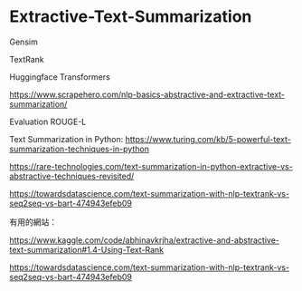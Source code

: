 # Extractive-Text-Summarization

Gensim

TextRank

Huggingface Transformers


https://www.scrapehero.com/nlp-basics-abstractive-and-extractive-text-summarization/




Evaluation
ROUGE-L


Text Summarization in Python:
https://www.turing.com/kb/5-powerful-text-summarization-techniques-in-python

https://rare-technologies.com/text-summarization-in-python-extractive-vs-abstractive-techniques-revisited/

https://towardsdatascience.com/text-summarization-with-nlp-textrank-vs-seq2seq-vs-bart-474943efeb09



有用的網站：

https://www.kaggle.com/code/abhinavkrjha/extractive-and-abstractive-text-summarization#1.4-Using-Text-Rank

https://towardsdatascience.com/text-summarization-with-nlp-textrank-vs-seq2seq-vs-bart-474943efeb09

